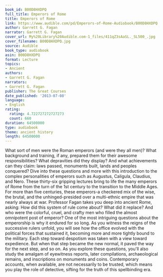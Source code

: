 ```yaml
---
book_id: B00D8HXDPQ
full_title: Emperors of Rome
title: Emperors of Rome
link: https://www.audible.com/pd/Emperors-of-Rome-Audiobook/B00D8HXDPQ
author: Garrett G. Fagan
narrator: Garrett G. Fagan
cover_url: My%20Library%20Audible.com-1_files/411qZ3sAaSL._SL500_.jpg
cover_filename: B00D8HXDPQ.jpg
source: Audible
book_type: audiobook
asin: B00D8HXDPQ
format: Lecture
topics:
- Ancient
authors:
- Garrett G. Fagan
narrators:
- Garrett G. Fagan
publisher: The Great Courses
date_published: '2013-07-08'
language:
- English
rating:
  rating: 4.722727272727273
  count: 660
duration: 64500000
type: audiobook
theme: ancient history
length: 64500000
---
```

What sort of men were the Roman emperors (and were they all men)? What background and training, if any, prepared them for their awesome responsibilities? What depravities did they display? And what achievements can they claim: laws passed, monuments built, lands and peoples conquered?
Dive into these questions and more with this introduction to the complex personalities of emperors such as Augustus, Caligula, Claudius, and Nero. These thirty-six gripping lectures bring to life the many emperors of Rome from the turn of the 1st century to the transition to the Middle Ages. For more than five centuries, these emperors-a checkered mix of the wise, the brutal, and the unhinged-presided over a multi-ethnic empire that was nearly always at war.
Professor Fagan takes you deep into ancient Rome, asking: How did this system of rule come about? What did it replace? And who were the colorful, cruel, and crafty men who filled the almost omnipotent post of emperor? One of the most intriguing questions about the emperorship is why it endured for so long.
As you witness the reigns of the successive rulers unfold, you will see how the office evolved with the political forces that sustained it, becoming more and more tightly bound to the military. Each step toward despotism was taken with a view toward expedience. But when that step became the new normal, it paved the way for the next step, and so on. As you explore these questions, you'll also study the amalgam of eyewitness reports, later compilations, archaeological remains, and inscriptions on monuments and coins. Contemporary accounts, when available, are not necessarily to be trusted, which means you play the role of detective, sifting for the truth of this spellbinding era.
